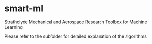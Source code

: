 # smart-ml

Strathclyde Mechanical and Aerospace Research Toolbox for Machine Learning

Please refer to the subfolder for detailed explanation of the algorithms
